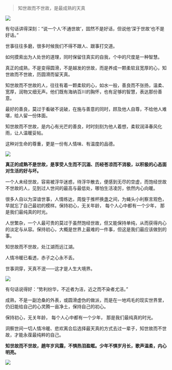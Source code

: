 >知世故而不世故，是最成熟的天真

![](https://upload-images.jianshu.io/upload_images/6943526-23c1410bbd663959.jpg?imageMogr2/auto-orient/strip%7CimageView2/2/w/1240)

有句话讲得深刻：“说一个人‘不通世故’，固然不是好话，但说他‘深于世故’也不是好话。”

世事往往多磨，很多时候我们不得不跟人、跟事打交道。

如何摸索出为人处世的道理，同时保留住真实的自我，个中的尺度是一种智慧。

真正的成熟，不是变得圆滑，不是越发的世故，而是养成一颗柔软且宽厚的心，知世故而不世故，历圆滑而留天真。

知世故而不世故的人，往往有着一颗柔软的心，如水一般，善良而不张扬，温柔、宽厚，润物又细无声。他们既有海纳百川的胸怀，也有足够的智慧，表达那份善意。

最好的善良，莫过于看破不说破，在施与善意的同时，顾及他人自尊，不给他人难堪，给人留一份体面。

知世故而不世故，是内心有光芒的善良，时时刻刻为他人着想，柔软润泽春风化雨，让人温暖妥帖。

这种对生命的尊重，更是一份有人情味、有温度的品德。

![](https://upload-images.jianshu.io/upload_images/6943526-6502904f160a02c0.jpg?imageMogr2/auto-orient/strip%7CimageView2/2/w/1240)


**真正的成熟不是世故，是享受人生而不沉湎、历经苍凉而不消极，以积极的心态面对生活的好与坏。**

一个人未经世故，容易被浮华迷惑，待浮华散去，便感到无尽的空虚，而饱经世故不世故的人，见到过人世间的最高与最低处，哪怕生活凌厉，依然内心向暖。

很多人自以为深谙世事，人情练达，周旋于推杯换盏之间，为蝇头小利察言观色，早就忘了自己最初的模样。保持初心，无关年龄， 每个人心中都有一个少年， 那是我们最纯真的时光。

人世繁杂，一个人最可贵的莫过于虽然饱经世故，但又能保持单纯，从而获得内心的淡定与从容。保持初心，大概是世界上最难的一件事，但这是我们最应该做到的事。

知世故而不世故，处江湖而远江湖。

人情冷暖已看透，赤子之心永不丢。

世事洞穿，天真不泯——这才是人生大境界。

![](https://upload-images.jianshu.io/upload_images/6943526-c4828ad9228c8829.jpg?imageMogr2/auto-orient/strip%7CimageView2/2/w/1240)

有句话说得好：“势利纷华，不近者为洁，近之而不染者尤洁。”

成熟，不是一副沧桑的外表，或圆滑虚伪的做派，而是在一地鸡毛的现实世界里，仍旧能给自己的心灵腾一亩净土，保持自己的初心。

保持初心，无关年龄， 每个人心中都有一个少年， 那是我们最纯真的时光。

洞察世间一切人情冷暖、悲欢离合后选择最天真的方式去过一辈子，知世故而不世故，才能永葆最纯粹的自己。

**知世故而不世故，趟年岁风霜，不惧热泪盈眶。少年不惧岁月长，歌声温柔，内心明亮。**

![](https://upload-images.jianshu.io/upload_images/6943526-67d5e1d7dca8664e.gif?imageMogr2/auto-orient/strip)
